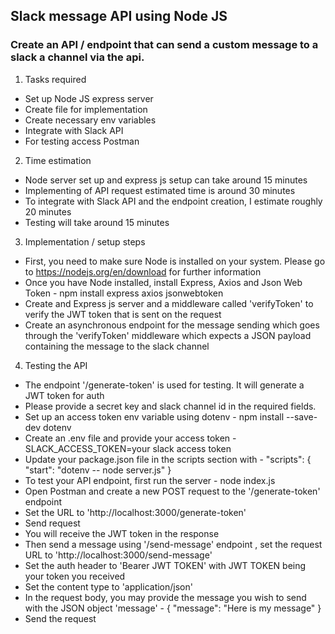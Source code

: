 ## Slack message API using Node JS

### Create an API / endpoint that can send a custom message to a slack a channel via the api.

1. Tasks required
* Set up Node JS express server
* Create file for implementation 
* Create necessary env variables
* Integrate with Slack API
* For testing access Postman

2. Time estimation 
* Node server set up and express js setup can take around 15 minutes
* Implementing of API request estimated time is around 30 minutes
* To integrate with Slack API and the endpoint creation, I estimate roughly 20 minutes
* Testing will take around 15 minutes

3. Implementation / setup steps 
* First, you need to make sure Node is installed on your system. Please go to https://nodejs.org/en/download for further information
* Once you have Node installed, install Express, Axios and Json Web Token - npm install express axios jsonwebtoken
* Create and Express js server and a middleware called 'verifyToken' to verify the JWT token that is sent on the request
* Create an asynchronous endpoint for the message sending which goes through the 'verifyToken' middleware which expects a JSON payload containing the message to the slack channel
  
4. Testing the API
* The endpoint '/generate-token' is used for testing. It will generate a JWT token for auth
* Please provide a secret key and slack channel id in the required fields. 
* Set up an access token env variable using dotenv - npm install --save-dev dotenv
* Create an .env file and provide your access token - SLACK_ACCESS_TOKEN=your slack access token
* Update your package.json file in the scripts section with - 
"scripts": {
  "start": "dotenv -- node server.js"
}
* To test your API endpoint, first run the server - node index.js 
* Open Postman and create a new POST request to the '/generate-token' endpoint
* Set the URL to 'http://localhost:3000/generate-token'
* Send request
* You will receive the JWT token in the response 
* Then send a message using '/send-message' endpoint , set the request URL to 'http://localhost:3000/send-message'
* Set the auth header to 'Bearer JWT TOKEN' with JWT TOKEN being your token you received
* Set the content type to 'application/json'
* In the request body, you may provide the message you wish to send with the JSON object 'message' - {
    "message": "Here is my message"
}
* Send the request





   
